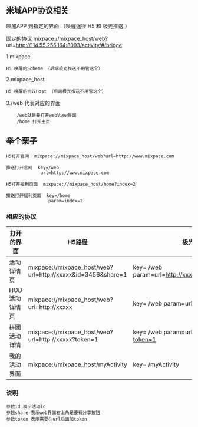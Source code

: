 ## 米域APP协议相关
唤醒APP 到指定的界面 （唤醒途径 H5 和 极光推送 ）

固定的协议 mixpace://mixpace_host/web?url=http://114.55.255.164:8093/activity/#/bridge

1.mixpace

    H5 唤醒的Scheme （后端极光推送不用管这个）
  
2.mixpace_host

    H5 唤醒的协议Host （后端极光推送不用管这个）
  
3./web 代表对应的界面 

        /web就是要打开webView界面
        /home 打开主页
      
      
## 举个栗子

    H5打开官网  mixpace://mixpace_host/web?url=http://www.mixpace.com
    
    推送打开官网  key=/web
                 url=http://www.mixpace.com
                 
    H5打开福利页面  mixpace://mixpace_host/home?index=2
    
    推送打开福利页面  key=/home
                    param=index=2
    

### 相应的协议
| 打开的界面        | H5路径    | 极光推送路径   | 
| --------   | -----  | -----   | 
| 活动详情页        | mixpace://mixpace_host/web?url=http://xxxxx&id=3456&share=1    | key= /web param=url=http://xxxxx.com&id=3456&share=1      |  
| HOD活动详情页     | mixpace://mixpace_host/web?url=http://xxxxx         | key= /web   param=url=http://xxxxx.com          |   
| 拼团活动详情      | mixpace://mixpace_host/web?url=http://xxxxx?token=1       | key= /web   param=url=http://xxxxx.com?token=1          |   
| 我的活动界面      | mixpace://mixpace_host/myActivity         | key= /myActivity         |  

### 说明
    参数id 表示活动id
    参数share 表示web界面右上角是要有分享按钮
    参数token 表示需要在url后面加token

